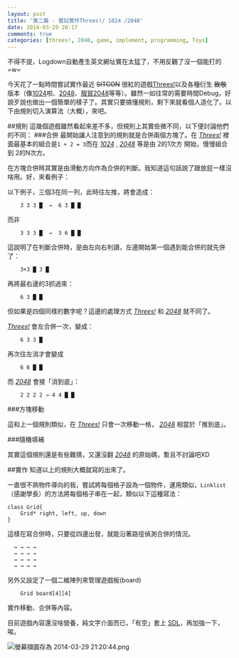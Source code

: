 ```yaml
---
layout: post
title: '第二篇 - 嘗試實作Threes!/ 1024 /2048'
date: 2014-03-29 20:17
comments: true
categories: [threes!, 2048, game, implement, programming, Toys]
---
```

不得不提，Logdown自動產生英文網址實在太猛了，不用反觀了沒一個能打的=w=

今天花了一點時間嘗試實作最近 ~~SITCON~~ 很紅的遊戲[Threes!][1]以及各種衍生 ~~致敬~~ 版本（像[1024][2]啦、[2048][3]、[服貿2048](http://a0tim.github.io/)等等）。雖然一如往常的需要時間Debug，好說歹說也做出一個簡單的樣子了。其實只要搞懂規則，剩下來就看個人造化了。以下由規則切入演算法（大概），來吧。

##規則
這幾個遊戲雖然看起來差不多，但規則上其實些微不同，以下便討論他們的不同：
###合併
最開始讓人注意到的規則就是合併兩個方塊了。在 [_Threes!_][1] 裡面最基本的組合是`1 + 2 = 3`而在 [_1024_][2] , [_2048_][3] 等是由 2的1次方 開始，慢慢組合到 2的N次方。

在方塊合併時其實是由滑動方向作為合併的判斷。我知道這句話說了跟放屁一樣沒啥用。好，來看例子：

以下例子，三個3在同一列，此時往左推，將會造成：

		3 3 3 █  →  6 3 █ █

而非

		3 3 3 █  →  3 6 █ █
    
這說明了在判斷合併時，是由左向右判讀，左邊開始第一個遇到能合併的就先併了：

		3+3 █ 3 █
    
再將最右邊的3抓過來：

		6 3 █ █
    
但如果是四個同樣的數字呢？這邊的處理方式 [_Threes!_][1] 和 [_2048_][3] 就不同了。

[_Threes!_][1] 會左合併一次，變成：

		6 3 3 █
    
再次往左消才會變成

		6 6 █ █
    
而 [_2048_][3] 會接「消到底」：
		
    	2 2 2 2 → 4 4 █ █

###方塊移動

這和上一個規則類似，在 [_Threes!_][1] 只會一次移動一格， [_2048_][3] 相當於「推到底」。
	
###隨機填補

其實這個規則還是有些難猜，又還沒翻 [_2048_][3] 的原始碼，暫且不討論吧XD
    
##實作
知道以上的規則大概就寫的出來了。

一直很不熟物件導向的我，嘗試將每個格子設為一個物件，運用類似，`Linklist`（感謝學長）的方法將每個格子串在一起，類似以下這種寫法：

    class Grid{
    	Grid* right, left, up, down
    }
    
這樣在寫合併時，只要從四邊出發，就能沿著路徑偵測合併的情況。

      → → → →
      → → → →
      → → → →
      → → → →
      
另外又設定了一個二維陣列來管理遊戲板(board)

		Grid board[4][4]
    
實作移動、合併等內容。

目前遊戲內容還沒啥營養，純文字介面而已，「有空」套上 [SDL](http://www.libsdl.org/)，再加強一下，唉。

![螢幕擷圖存為 2014-03-29 21:20:44.png](http://user-image.logdown.io/user/1128/blog/1112/post/191665/RfwWbqoDSH21fl6E7isW_%E8%9E%A2%E5%B9%95%E6%93%B7%E5%9C%96%E5%AD%98%E7%82%BA%202014-03-29%2021:20:44.png)

[1]:https://itunes.apple.com/us/app/threes!/id779157948?mt=8&ign-mpt=uo%3D2
[2]:https://itunes.apple.com/us/app/1024!/id823499224
[3]:http://gabrielecirulli.github.io/2048/



